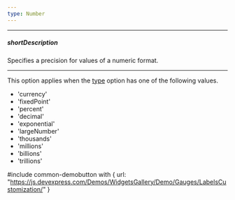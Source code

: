 ```yaml
---
type: Number
---
```

---
##### shortDescription
Specifies a precision for values of a numeric format.

---
This option applies when the [type](/api-reference/50%20Common/Object%20Structures/format/type.md '/Documentation/ApiReference/Common/Object_Structures/format/#type') option has one of the following values.

- 'currency'
- 'fixedPoint'
- 'percent'
- 'decimal'
- 'exponential'
- 'largeNumber'
- 'thousands'
- 'millions'
- 'billions'
- 'trillions'

#include common-demobutton with {
    url: "https://js.devexpress.com/Demos/WidgetsGallery/Demo/Gauges/LabelsCustomization/"
}